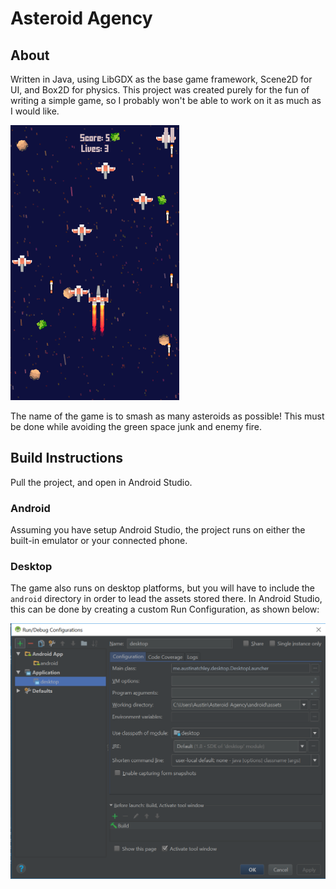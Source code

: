# Asteroid Agency

## About

Written in Java, using LibGDX as the base game framework, Scene2D for UI, and Box2D for physics. This project was created purely for the fun of writing a simple game, so I probably won't be able to work on it as much as I would like.

![Screen Shot](screenshot.png)

The name of the game is to smash as many asteroids as possible! This must be done while avoiding the green space junk and enemy fire.

## Build Instructions

Pull the project, and open in Android Studio.

### Android

Assuming you have setup Android Studio, the project runs on either the built-in emulator or your connected phone.

### Desktop

The game also runs on desktop platforms, but you will have to include the `android` directory in order to lead the assets stored there. In Android Studio, this can be done by creating a custom Run Configuration, as shown below:
 
 ![Desktop Configuration](desktopconfig.png)